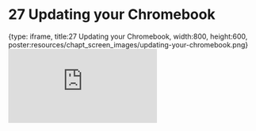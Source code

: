 # 27 Updating your Chromebook
 
{type: iframe, title:27 Updating your Chromebook, width:800, height:600, poster:resources/chapt_screen_images/updating-your-chromebook.png}
![](https://datatrail-jhu.github.io/DataTrail/no_toc/updating-your-chromebook.html)
 

 
